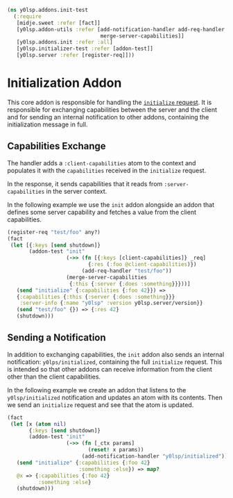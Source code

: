 ```clojure
(ns y0lsp.addons.init-test
  (:require
   [midje.sweet :refer [fact]]
   [y0lsp.addon-utils :refer [add-notification-handler add-req-handler
                              merge-server-capabilities]]
   [y0lsp.addons.init :refer :all]
   [y0lsp.initializer-test :refer [addon-test]]
   [y0lsp.server :refer [register-req]]))

```
# Initialization Addon

This core addon is responsible for handling the [`initialize`
request](https://microsoft.github.io/language-server-protocol/specifications/lsp/3.17/specification/#initialize).
It is responsible for exchanging capabilities between the server and the
client and for sending an internal notification to other addons, containing
the initialization message in full.

## Capabilities Exchange

The handler adds a `:client-capabilities` atom to the context and populates
it with the `capabilities` received in the `initialize` request.

In the response, it sends capabilities that it reads from
`:server-capabilities` in the server context.

In the following example we use the `init` addon alongside an addon that
defines some server capability and fetches a value from the client
capabilities.
```clojure
(register-req "test/foo" any?)
(fact
 (let [{:keys [send shutdown]}
       (addon-test "init"
                   (->> (fn [{:keys [client-capabilities]} _req]
                          {:res (:foo @client-capabilities)})
                        (add-req-handler "test/foo"))
                   (merge-server-capabilities
                    {:this {:server {:does :something}}}))]
   (send "initialize" {:capabilities {:foo 42}}) =>
   {:capabilities {:this {:server {:does :something}}}
    :server-info {:name "y0lsp" :version y0lsp.server/version}}
   (send "test/foo" {}) => {:res 42}
   (shutdown)))

```
## Sending a Notification

In addition to exchanging capabilities, the `init` addon also sends an
internal notification: `y0lps/initialized`, containing the full `initialize`
request. This is intended so that other addons can receive information from
the client other than the client capabilities.

In the following example we create an addon that listens to the
`y0lsp/initialized` notification and updates an atom with its contents. Then
we send an `initialize` request and see that the atom is updated.
```clojure
(fact
 (let [x (atom nil)
       {:keys [send shutdown]}
       (addon-test "init"
                   (->> (fn [_ctx params]
                          (reset! x params))
                        (add-notification-handler "y0lsp/initialized")))]
   (send "initialize" {:capabilities {:foo 42}
                       :something :else}) => map?
   @x => {:capabilities {:foo 42}
          :something :else}
   (shutdown)))
```

